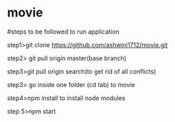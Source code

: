 # movie

#steps to be followed to run application

step1>git clone https://github.com/ashwini1712/movie.git

step2> git pull origin master(base branch)

step3>git pull origin search(to get rid of all conflicts)

step3> go inside one folder (cd tab) to movie

step4>npm install to install node modules

step 5>npm start
